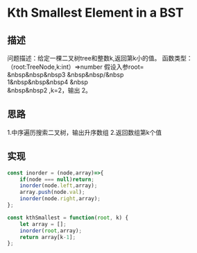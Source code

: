 # Kth Smallest Element in a BST
## 描述
问题描述：给定一棵二叉树tree和整数k,返回第k小的值。
函数类型：（root:TreeNode,k:int）=>number
假设入参root=   
&nbsp&nbsp&nbsp3
&nbsp&nbsp/&nbsp\
 1&nbsp&nbsp&nbsp4
 &nbsp\
 &nbsp&nbsp2  ,k=2，输出 2。
## 思路
1.中序遍历搜索二叉树，输出升序数组
2.返回数组第k个值
## 实现
```javascript
const inorder = (node,array)=>{
    if(node === null)return;
    inorder(node.left,array);
    array.push(node.val);
    inorder(node.right,array);
};

const kthSmallest = function(root, k) {
    let array = [];
    inorder(root,array);
    return array[k-1];
};
  ```

